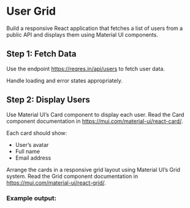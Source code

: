 # User Grid
Build a responsive React application that fetches a list of users from a public API and displays them using Material UI components. 

## Step 1: Fetch Data
Use the endpoint https://reqres.in/api/users to fetch user data.

Handle loading and error states appropriately.

## Step 2: Display Users
Use Material UI’s Card component to display each user. Read the Card component documentation in https://mui.com/material-ui/react-card/.

Each card should show:
- User’s avatar
- Full name
- Email address

Arrange the cards in a responsive grid layout using Material UI’s Grid system. Read the Grid component documentation in https://mui.com/material-ui/react-grid/.

### Example output:

